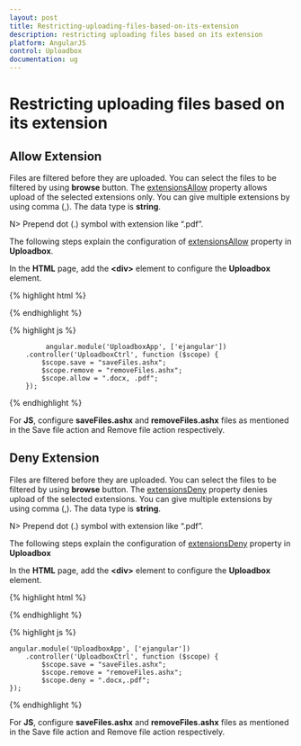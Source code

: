 ```yaml
---
layout: post
title: Restricting-uploading-files-based-on-its-extension
description: restricting uploading files based on its extension
platform: AngularJS
control: Uploadbox
documentation: ug
---
```


# Restricting uploading files based on its extension

## Allow Extension

Files are filtered before they are uploaded. You can select the files to be filtered by using **browse** button. The [extensionsAllow](https://help.syncfusion.com/api/js/ejuploadbox#members:extensionsallow) property allows upload of the selected extensions only. You can give multiple extensions by using comma (,).  The data type is **string**.

N> Prepend dot (.) symbol with extension like “.pdf”.



The following steps explain the configuration of [extensionsAllow](https://help.syncfusion.com/api/js/ejuploadbox#members:extensionsallow) property in **Uploadbox**. 

In the **HTML** page, add the **&lt;div&gt;** element to configure the **Uploadbox** element.

{% highlight html %}

   <div id="Uploadbox" ej-uploadbox e-saveurl="save" e-removeurl="remove" e-extensionsallow="allow"></div>

{% endhighlight %}

{% highlight js %}

             angular.module('UploadboxApp', ['ejangular'])
        .controller('UploadboxCtrl', function ($scope) {
            $scope.save = "saveFiles.ashx";
            $scope.remove = "removeFiles.ashx";
            $scope.allow = ".docx, .pdf";
        });


{% endhighlight %}

For **JS**, configure **saveFiles.ashx** and **removeFiles.ashx** files as mentioned in the Save file action and Remove file action respectively. 

## Deny Extension

Files are filtered before they are uploaded. You can select the files to be filtered by using **browse** button. The [extensionsDeny](https://help.syncfusion.com/api/js/ejuploadbox#members:extensionsdeny) property denies upload of the selected extensions. You can give multiple extensions by using comma (,).  The data type is **string**.

N> Prepend dot (.) symbol with extension like “.pdf”.

The following steps explain the configuration of [extensionsDeny](https://help.syncfusion.com/api/js/ejuploadbox#members:extensionsdeny) property in **Uploadbox**

In the **HTML** page, add the **&lt;div&gt;** element to configure the **Uploadbox** element.

{% highlight html %}

   <div id="Uploadbox" ej-uploadbox e-saveurl="save" e-removeurl="remove" e-extensionsdeny="deny"></div>

{% endhighlight %}

{% highlight js %}

    angular.module('UploadboxApp', ['ejangular'])
        .controller('UploadboxCtrl', function ($scope) {
            $scope.save = "saveFiles.ashx";
            $scope.remove = "removeFiles.ashx";
            $scope.deny = ".docx,.pdf";
    });

{% endhighlight %}

For **JS**, configure **saveFiles.ashx** and **removeFiles.ashx** files as mentioned in the Save file action and Remove file action respectively. 

